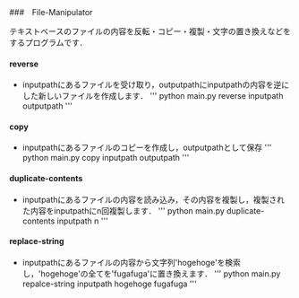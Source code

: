 ###　File-Manipulator

テキストベースのファイルの内容を反転・コピー・複製・文字の置き換えなどをするプログラムです．

#### reverse
- inputpathにあるファイルを受け取り，outputpathにinputpathの内容を逆にした新しいファイルを作成します．
'''
python main.py reverse inputpath outputpath
'''

#### copy
- inputpathにあるファイルのコピーを作成し，outputpathとして保存
'''
python main.py copy inputpath outputpath
'''

#### duplicate-contents
- inputpathにあるファイルの内容を読み込み，その内容を複製し，複製された内容をinputpathにn回複製します．
'''
python main.py duplicate-contents inputpath n
'''

#### replace-string
- inputpathにあるファイルの内容から文字列'hogehoge'を検索し，'hogehoge'の全てを'fugafuga'に置き換えます．
'''
python main.py repalce-string inputpath hogehoge fugafuga
'''